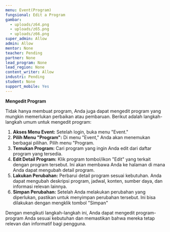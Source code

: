 ```yaml
---
menu: Event(Program)
fungsional: Edit a Program
gambar:
  - uploads/z64.png
  - uploads/z65.png
  - uploads/z66.png
super_admin: Allow
admin: Allow
mentor: None
teacher: Pending
partner: None
lead_program: None
lead_region: None
content_writer: Allow
industri: Pending
student: None
support_mobile: Yes
---
```

**Mengedit Program**

Tidak hanya membuat program, Anda juga dapat mengedit program yang mungkin memerlukan perbaikan atau pembaruan. Berikut adalah langkah-langkah umum untuk mengedit program: 

1. **Akses Menu Event:** Setelah login, buka menu "Event."
2. **Pilih Menu "Program":** Di menu "Event," Anda akan menemukan berbagai pilihan. Pilih menu "Program.
3. **Temukan Program:** Cari program yang ingin Anda edit dari daftar program yang tersedia.
4. **Edit Detail Program:** Klik program  tombol/ikon "Edit" yang terkait dengan program tersebut. Ini akan membawa Anda ke halaman di mana Anda dapat mengubah detail program.
5. **Lakukan Perubahan:** Perbarui detail program sesuai kebutuhan. Anda dapat mengubah deskripsi program, jadwal, konten, sumber daya, dan informasi relevan lainnya.
6. **Simpan Perubahan:** Setelah Anda melakukan perubahan yang diperlukan, pastikan untuk menyimpan perubahan tersebut. Ini bisa dilakukan dengan mengklik tombol "Simpan" 

Dengan mengikuti langkah-langkah ini, Anda dapat mengedit program-program Anda sesuai kebutuhan dan memastikan bahwa mereka tetap relevan dan informatif bagi pengguna.